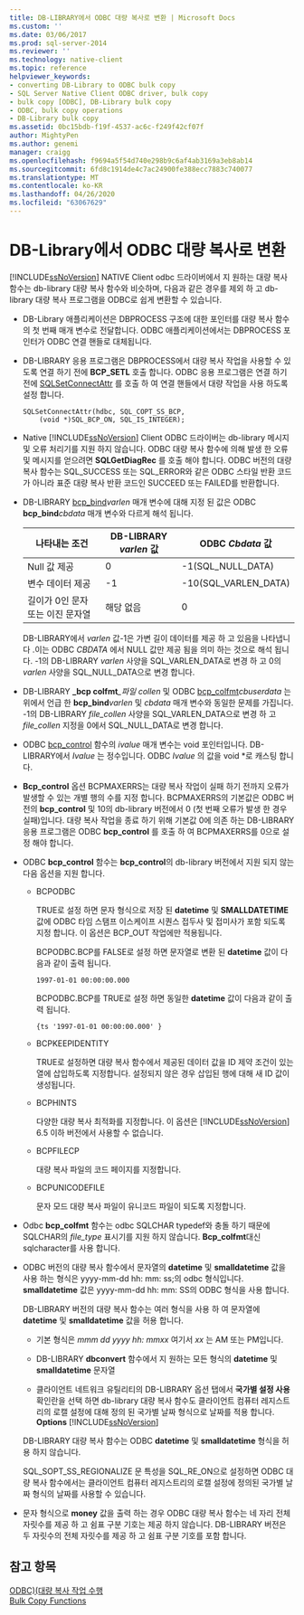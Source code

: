 ```yaml
---
title: DB-LIBRARY에서 ODBC 대량 복사로 변환 | Microsoft Docs
ms.custom: ''
ms.date: 03/06/2017
ms.prod: sql-server-2014
ms.reviewer: ''
ms.technology: native-client
ms.topic: reference
helpviewer_keywords:
- converting DB-Library to ODBC bulk copy
- SQL Server Native Client ODBC driver, bulk copy
- bulk copy [ODBC], DB-Library bulk copy
- ODBC, bulk copy operations
- DB-Library bulk copy
ms.assetid: 0bc15bdb-f19f-4537-ac6c-f249f42cf07f
author: MightyPen
ms.author: genemi
manager: craigg
ms.openlocfilehash: f9694a5f54d740e298b9c6af4ab3169a3eb8ab14
ms.sourcegitcommit: 6fd8c1914de4c7ac24900fe388ecc7883c740077
ms.translationtype: MT
ms.contentlocale: ko-KR
ms.lasthandoff: 04/26/2020
ms.locfileid: "63067629"
---
```

# <a name="converting-from-db-library-to-odbc-bulk-copy"></a>DB-Library에서 ODBC 대량 복사로 변환
  [!INCLUDE[ssNoVersion](../../includes/ssnoversion-md.md)] NATIVE Client odbc 드라이버에서 지 원하는 대량 복사 함수는 db-library 대량 복사 함수와 비슷하며, 다음과 같은 경우를 제외 하 고 db-library 대량 복사 프로그램을 ODBC로 쉽게 변환할 수 있습니다.  
  
-   DB-Library 애플리케이션은 DBPROCESS 구조에 대한 포인터를 대량 복사 함수의 첫 번째 매개 변수로 전달합니다. ODBC 애플리케이션에서는 DBPROCESS 포인터가 ODBC 연결 핸들로 대체됩니다.  
  
-   DB-LIBRARY 응용 프로그램은 DBPROCESS에서 대량 복사 작업을 사용할 수 있도록 연결 하기 전에 **BCP_SETL** 호출 합니다. ODBC 응용 프로그램은 연결 하기 전에 [SQLSetConnectAttr](../native-client-odbc-api/sqlsetconnectattr.md) 를 호출 하 여 연결 핸들에서 대량 작업을 사용 하도록 설정 합니다.  
  
    ```  
    SQLSetConnectAttr(hdbc, SQL_COPT_SS_BCP,  
        (void *)SQL_BCP_ON, SQL_IS_INTEGER);  
    ```  
  
-   Native [!INCLUDE[ssNoVersion](../../includes/ssnoversion-md.md)] Client ODBC 드라이버는 db-library 메시지 및 오류 처리기를 지원 하지 않습니다. ODBC 대량 복사 함수에 의해 발생 한 오류 및 메시지를 얻으려면 **SQLGetDiagRec** 를 호출 해야 합니다. ODBC 버전의 대량 복사 함수는 SQL_SUCCESS 또는 SQL_ERROR와 같은 ODBC 스타일 반환 코드가 아니라 표준 대량 복사 반환 코드인 SUCCEED 또는 FAILED를 반환합니다.  
  
-   DB-LIBRARY [bcp_bind](../native-client-odbc-extensions-bulk-copy-functions/bcp-bind.md)*varlen* 매개 변수에 대해 지정 된 값은 ODBC **bcp_bind**_cbdata_ 매개 변수와 다르게 해석 됩니다.  
  
    |나타내는 조건|DB-LIBRARY *varlen* 값|ODBC *Cbdata* 값|  
    |-------------------------|--------------------------------|-------------------------|  
    |Null 값 제공|0|-1(SQL_NULL_DATA)|  
    |변수 데이터 제공|-1|-10(SQL_VARLEN_DATA)|  
    |길이가 0인 문자 또는 이진 문자열|해당 없음|0|  
  
     DB-LIBRARY에서 *varlen* 값-1은 가변 길이 데이터를 제공 하 고 있음을 나타냅니다 .이는 ODBC *CBDATA* 에서 NULL 값만 제공 됨을 의미 하는 것으로 해석 됩니다. -1의 DB-LIBRARY *varlen* 사양을 SQL_VARLEN_DATA로 변경 하 고 0의 *varlen* 사양을 SQL_NULL_DATA으로 변경 합니다.  
  
-   DB-LIBRARY **\_bcp colfmt**_\_파일 collen_ 및 ODBC [bcp_colfmt](../native-client-odbc-extensions-bulk-copy-functions/bcp-colfmt.md)*cbuserdata* 는 위에서 언급 한 **bcp_bind**_varlen_ 및 *cbdata* 매개 변수와 동일한 문제를 가집니다. -1의 DB-LIBRARY *file_collen* 사양을 SQL_VARLEN_DATA으로 변경 하 고 *file_collen* 지정을 0에서 SQL_NULL_DATA로 변경 합니다.  
  
-   ODBC [bcp_control](../native-client-odbc-extensions-bulk-copy-functions/bcp-control.md) 함수의 *ivalue* 매개 변수는 void 포인터입니다. DB-LIBRARY에서 *Ivalue* 는 정수입니다. ODBC *Ivalue* 의 값을 void *로 캐스팅 합니다.  
  
-   **Bcp_control** 옵션 BCPMAXERRS는 대량 복사 작업이 실패 하기 전까지 오류가 발생할 수 있는 개별 행의 수를 지정 합니다. BCPMAXERRS의 기본값은 ODBC 버전의 **bcp_control** 및 10의 db-library 버전에서 0 (첫 번째 오류가 발생 한 경우 실패)입니다. 대량 복사 작업을 종료 하기 위해 기본값 0에 의존 하는 DB-LIBRARY 응용 프로그램은 ODBC **bcp_control** 를 호출 하 여 BCPMAXERRS를 0으로 설정 해야 합니다.  
  
-   ODBC **bcp_control** 함수는 **bcp_control**의 db-library 버전에서 지원 되지 않는 다음 옵션을 지원 합니다.  
  
    -   BCPODBC  
  
         TRUE로 설정 하면 문자 형식으로 저장 된 **datetime** 및 **SMALLDATETIME** 값에 ODBC 타임 스탬프 이스케이프 시퀀스 접두사 및 접미사가 포함 되도록 지정 합니다. 이 옵션은 BCP_OUT 작업에만 적용됩니다.  
  
         BCPODBC.BCP를 FALSE로 설정 하면 문자열로 변환 된 **datetime** 값이 다음과 같이 출력 됩니다.  
  
        ```  
        1997-01-01 00:00:00.000  
        ```  
  
         BCPODBC.BCP를 TRUE로 설정 하면 동일한 **datetime** 값이 다음과 같이 출력 됩니다.  
  
        ```  
        {ts '1997-01-01 00:00:00.000' }  
        ```  
  
    -   BCPKEEPIDENTITY  
  
         TRUE로 설정하면 대량 복사 함수에서 제공된 데이터 값을 ID 제약 조건이 있는 열에 삽입하도록 지정합니다. 설정되지 않은 경우 삽입된 행에 대해 새 ID 값이 생성됩니다.  
  
    -   BCPHINTS  
  
         다양한 대량 복사 최적화를 지정합니다. 이 옵션은 [!INCLUDE[ssNoVersion](../../includes/ssnoversion-md.md)] 6.5 이하 버전에서 사용할 수 없습니다.  
  
    -   BCPFILECP  
  
         대량 복사 파일의 코드 페이지를 지정합니다.  
  
    -   BCPUNICODEFILE  
  
         문자 모드 대량 복사 파일이 유니코드 파일이 되도록 지정합니다.  
  
-   Odbc **bcp_colfmt** 함수는 odbc SQLCHAR typedef와 충돌 하기 때문에 SQLCHAR의 *file_type* 표시기를 지원 하지 않습니다. **Bcp_colfmt**대신 sqlcharacter를 사용 합니다.  
  
-   ODBC 버전의 대량 복사 함수에서 문자열의 **datetime** 및 **smalldatetime** 값을 사용 하는 형식은 yyyy-mm-dd hh: mm: ss;의 odbc 형식입니다. **smalldatetime** 값은 yyyy-mm-dd hh: mm: SS의 ODBC 형식을 사용 합니다.  
  
     DB-LIBRARY 버전의 대량 복사 함수는 여러 형식을 사용 하 여 문자열에 **datetime** 및 **smalldatetime** 값을 허용 합니다.  
  
    -   기본 형식은 *mmm dd yyyy hh: mmxx* 여기서 *xx* 는 AM 또는 PM입니다.  
  
    -   DB-LIBRARY **dbconvert** 함수에서 지 원하는 모든 형식의 **datetime** 및 **smalldatetime** 문자열  
  
    -   클라이언트 네트워크 유틸리티의 DB-LIBRARY 옵션 탭에서 **국가별 설정 사용** 확인란을 선택 하면 db-library 대량 복사 함수도 클라이언트 컴퓨터 레지스트리의 로캘 설정에 대해 정의 된 국가별 날짜 형식으로 날짜를 적용 합니다. **Options** [!INCLUDE[ssNoVersion](../../includes/ssnoversion-md.md)]  
  
     DB-LIBRARY 대량 복사 함수는 ODBC **datetime** 및 **smalldatetime** 형식을 허용 하지 않습니다.  
  
     SQL_SOPT_SS_REGIONALIZE 문 특성을 SQL_RE_ON으로 설정하면 ODBC 대량 복사 함수에서는 클라이언트 컴퓨터 레지스트리의 로캘 설정에 정의된 국가별 날짜 형식의 날짜를 사용할 수 있습니다.  
  
-   문자 형식으로 **money** 값을 출력 하는 경우 ODBC 대량 복사 함수는 네 자리 전체 자릿수를 제공 하 고 쉼표 구분 기호는 제공 하지 않습니다. DB-LIBRARY 버전은 두 자릿수의 전체 자릿수를 제공 하 고 쉼표 구분 기호를 포함 합니다.  
  
## <a name="see-also"></a>참고 항목  
 [ODBC&#41;&#40;대량 복사 작업 수행](performing-bulk-copy-operations-odbc.md)   
 [Bulk Copy Functions](../native-client-odbc-extensions-bulk-copy-functions/sql-server-driver-extensions-bulk-copy-functions.md)  
  
  
